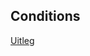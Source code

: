## Conditions
  
    
[Uitleg](https://github.com/becodeorg/GNK-Holberton-1.9/blob/master/3-De-berg/05-PHP/3-php-conditions.md)